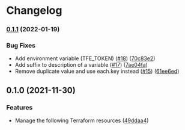 # Changelog

### [0.1.1](https://github.com/dhoppeIT/terraform-tfe-config/compare/v0.1.0...v0.1.1) (2022-01-19)


### Bug Fixes

* Add environment variable (TFE_TOKEN) ([#18](https://github.com/dhoppeIT/terraform-tfe-config/issues/18)) ([70c83e2](https://github.com/dhoppeIT/terraform-tfe-config/commit/70c83e2843b9af10260cc453edf4f2063ea97d04))
* Add suffix to description of a variable ([#17](https://github.com/dhoppeIT/terraform-tfe-config/issues/17)) ([7ae04fa](https://github.com/dhoppeIT/terraform-tfe-config/commit/7ae04fa498a41a9ac515aafd3f815978fb2dfb86))
* Remove duplicate value and use each.key instead ([#15](https://github.com/dhoppeIT/terraform-tfe-config/issues/15)) ([61ee6ed](https://github.com/dhoppeIT/terraform-tfe-config/commit/61ee6edd6a54be054120bebd308774dad14e5b7a))

## 0.1.0 (2021-11-30)


### Features

* Manage the following Terraform resources ([49ddaa4](https://www.github.com/dhoppeIT/terraform-tfe-config/commit/49ddaa4426232371880b92454adbb4971a0042e0))

